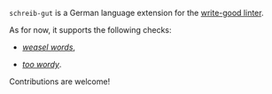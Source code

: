 `schreib-gut` is a German language extension for the [write-good linter](https://github.com/btford/write-good).

As for now, it supports the following checks:

* *[weasel words](https://github.com/TimKam/weasel-words-german)*,

* *[too wordy](https://github.com/TimKam/too-wordy-german)*.

Contributions are welcome!
